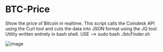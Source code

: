 # BTC-Price
Show the price of Bitcoin in realtime.
This script calls the Coindesk API using the Curl tool and cuts the data into JSON format using the JQ tool. Utility written entirely in bash shell.
USE --> sudo bash ./btcFinder.sh

![image](https://user-images.githubusercontent.com/109216376/216838346-73e6a2f4-2c3a-414f-8fc2-b6160666d07d.png)
